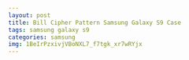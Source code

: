 ```yaml
---
layout: post
title: Bill Cipher Pattern Samsung Galaxy S9 Case
tags: samsung galaxy s9
categories: samsung
img: 1BeIrPzxivjVBoNXL7_f7tgk_xr7wRYjx
---
```

